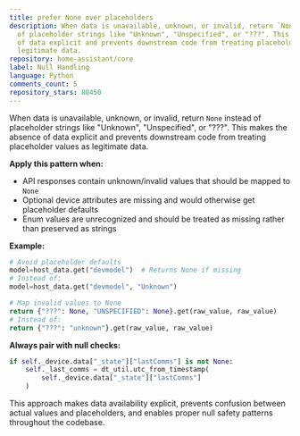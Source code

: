```yaml
---
title: prefer None over placeholders
description: When data is unavailable, unknown, or invalid, return `None` instead
  of placeholder strings like "Unknown", "Unspecified", or "???". This makes the absence
  of data explicit and prevents downstream code from treating placeholder values as
  legitimate data.
repository: home-assistant/core
label: Null Handling
language: Python
comments_count: 5
repository_stars: 80450
---
```


When data is unavailable, unknown, or invalid, return `None` instead of placeholder strings like "Unknown", "Unspecified", or "???". This makes the absence of data explicit and prevents downstream code from treating placeholder values as legitimate data.

**Apply this pattern when:**
- API responses contain unknown/invalid values that should be mapped to `None`
- Optional device attributes are missing and would otherwise get placeholder defaults
- Enum values are unrecognized and should be treated as missing rather than preserved as strings

**Example:**
```python
# Avoid placeholder defaults
model=host_data.get("devmodel")  # Returns None if missing
# Instead of:
model=host_data.get("devmodel", "Unknown")

# Map invalid values to None
return {"???": None, "UNSPECIFIED": None}.get(raw_value, raw_value)
# Instead of:
return {"???": "unknown"}.get(raw_value, raw_value)
```

**Always pair with null checks:**
```python
if self._device.data["_state"]["lastComms"] is not None:
    self._last_comms = dt_util.utc_from_timestamp(
        self._device.data["_state"]["lastComms"]
    )
```

This approach makes data availability explicit, prevents confusion between actual values and placeholders, and enables proper null safety patterns throughout the codebase.